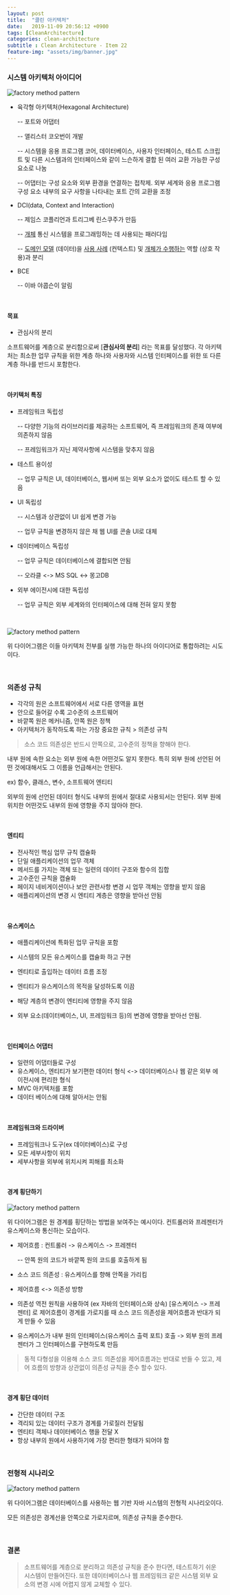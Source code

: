 ```yaml
---
layout: post
title:  "클린 아키텍처"
date:   2019-11-09 20:56:12 +0900
tags: [CleanArchitecture]
categories: clean-architecture
subtitle : Clean Architecture - Item 22
feature-img: "assets/img/banner.jpg"
---
```


### 시스템 아키텍처 아이디어

![factory method pattern](/assets/images/post/191110/(1).png)

<!-- more -->

- 육각형 아키텍처(Hexagonal Architecture) 

  -- 포트와 어댑터

  -- 앨리스터 코오번이 개발

  -- 시스템을 응용 프로그램 코어, 데이터베이스, 사용자 인터페이스, 테스트 스크립트 및 다른 시스템과의 인터페이스와 같이 느슨하게 결합 된 여러 교환 가능한 구성 요소로 나눔

  -- 어댑터는 구성 요소와 외부 환경을 연결하는 접착제. 외부 세계와 응용 프로그램 구성 요소 내부의 요구 사항을 나타내는 포트 간의 교환을 조정

- DCI(data, Context and Interaction)

  -- 제임스 코플리언과 트리그베 린스쿠주가 만듬

  -- [개체](https://en.wikipedia.org/wiki/Object_(computer_science)) 통신 시스템을 프로그래밍하는 데 사용되는 패러다임 

  --  [도메인 모델](https://en.wikipedia.org/wiki/Domain_model) (데이터)을 [사용 사례](https://en.wikipedia.org/wiki/Use_case) (컨텍스트) 및 [개체가 수행하는](https://en.wikipedia.org/wiki/Object_(computer_science)) 역할 (상호 작용)과 분리

- BCE 

  -- 이바 야콥슨이 알림
  
  <br>

#### 목표

- 관심사의 분리 

소프트웨어를 계층으로 분리함으로써 [**관심사의 분리**] 라는 목표를 달성했다. 각 아키텍처는 최소한 업무 규칙을  위한 계층 하나와 사용자와 시스템 인터페이스를 위한 또 다른 계층 하나를 반드시 포함한다. 

<br>

#### 아키텍처 특징

- 프레임워크 독립성 

  -- 다양한 기능의 라이브러리를 제공하는 소프트웨어, 즉 프레임워크의 존재 여부에 의존하지 않음

  -- 프레임워크가 지닌 제약사항에 시스템을 맞추지 않음

- 테스트 용이성

  -- 업무 규칙은 UI, 데이터베이스, 웹서버 또는 외부 요소가 없이도 테스트 할 수 있음

- UI 독립성

  -- 시스템과 상관없이 UI 쉽게 변경 가능

  -- 업무 규칙을 변경하지 않은 채 웹 UI를 콘솔 UI로 대체 

- 데이터베이스 독립성

  -- 업무 규칙은 데이터베이스에 결합되면 안됨

  -- 오라클 <-> MS SQL <-> 몽고DB 

- 외부 에이전시에 대한 독립성

  -- 업무 규칙은 외부 세계와의 인터페이스에 대해 전혀 알지 못함
  
  <br>

![factory method pattern](/assets/images/post/191110/(2).jpg)

위 다이어그램은 이들 아키텍처 전부를 실행 가능한 하나의 아이디어로 통합하려는 시도이다.

<br>

### 의존성 규칙

- 각각의 원은 소프트웨어에서 서로 다른 영역을 표현
-  안으로 들어갈 수록 고수준의 소프트웨어
- 바깥쪽 원은 메커니즘, 안쪽 원은 정책
- 아키텍처가 동작하도록 하는 가장 중요한 규칙 > 의존성 규칙

> 소스 코드 의존성은 반드시 안쪽으로, 고수준의 정책을 향해야 한다. 



내부 원에 속한 요소는 외부 원에 속한 어떤것도 알지 못한다. 특히 외부 원에 선언된 어떤 것에대해서도 그 이름을 언급해서는 안된다. 

ex) 함수, 클래스, 변수, 소프트웨어 엔티티

외부의 원에 선언된 데이터 형식도 내부의 원에서 절대로 사용되서는 안된다. 외부 원에 위치한 어떤것도 내부의 원에 영향을 주지 않아야 한다. 

<br>

#### 엔티티

- 전사적인 핵심 업무 규칙 캡슐화
- 단일 애플리케이션의 업무 객체
- 메서드를 가지는 객체 또는 일련의 데이터 구조와 함수의 집합
- 고수준인 규칙을 캡슐화
- 페이지 네비게이션이나 보안 관련사항 변경 시 업무 객체는 영향을 받지 않음
- 애플리케이션의 변경 시 엔티티 계층은 영향을 받아선 안됨

<Br>

#### 유스케이스

- 애플리케이션에 특화된 업무 규칙을 포함

- 시스템의 모든 유스케이스를 캡슐화 하고 구현

- 엔티티로 출입하는 데이터 흐름 조정

- 엔티티가 유스케이스의 목적을 달성하도록 이끔

- 해당 계층의 변경이 엔티티에 영향을 주지 않음

- 외부 요소(데이터베이스, UI, 프레임워크 등)의 변경에 영향을 받아선 안됨.

  <br>

#### 인터페이스 어댑터 

- 일련의 어댑터들로 구성
- 유스케이스, 엔티티가 보기편한 데이터 형식 <-> 데이터베이스나 웹 같은 외부 에이전시에 편리한 형식
- MVC 아키텍처를 포함
- 데이터 베이스에 대해 알아서는 안됨

<br>

#### 프레임워크와 드라이버

- 프레임워크나 도구(ex 데이터베이스)로 구성
- 모든 세부사항이 위치
- 세부사항을 외부에 위치시켜 피해를 최소화

<br>

#### 경계 횡단하기

![factory method pattern](/assets/images/post/191110/(3).png)

위 다이어그램은 원 경계를 횡단하는 방법을 보여주는 예시이다. 컨트롤러와 프레젠터가 유스케이스와 통신하는 모습이다. 

- 제어흐름 : 컨트롤러 -> 유스케이스 -> 프레젠터

  -- 안쪽 원의 코드가 바깥쪽 원의 코드를 호출하게 됨

- 소스 코드 의존성 : 유스케이스를 향해 안쪽을 가리킴

- 제어흐름 <-> 의존성 방향 

- 의존성 역전 원칙을 사용하여 (ex 자바의 인터페이스와 상속) [유스케이스 -> 프레젠터] 로 제어흐름이 경계를 가로지를 때 소스 코드 의존성을 제어흐름과 반대가 되게 만들 수 있음

- 유스케이스가 내부 원의 인터페이스(유스케이스 출력 포트) 호출 -> 외부 원의 프레젠터가 그 인터페이스를 구현하도록 만듬

> 동적 다형성을 이용해 소스 코드 의존성을 제어흐름과는 반대로 반들 수 있고, 제어 흐름의 방향과 상관없이 의존성 규칙을 준수 할수 있다. 

<br>

#### 경계 횡단 데이터 

- 간단한 데이터 구조 
- 격리되 있는 데이터 구조가 경계를 가로질러 전달됨 
- 엔티티 객체나 데이터베이스 행을 전달 X
- 항상 내부의 원에서 사용하기에 가장 편리한 형태가 되어야 함

<br>

### 전형적 시나리오 

![factory method pattern](/assets/images/post/191110/(4).jpeg)

위 다이어그램은 데이터베이스를 사용하는 웹 기반 자바 시스템의 전형적 시나리오이다. 

모든 의존성은 경계선을 안쪽으로 가로지르며, 의존성 규칙을 준수한다. 

<br>

### 결론

> 소프트웨어를 계층으로 분리하고 의존성 규칙을 준수 한다면, 테스트하기 쉬운 시스템이 만들어진다. 또한 데이터베이스나 웹 프레임워크 같은 시스템 외부 요소의 변경 시에 어렵지 않게 교체할 수 있다. 

<br>